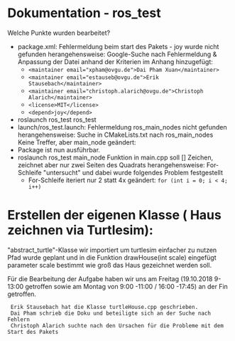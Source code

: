 # Dokumentation - ros_test
  Welche Punkte wurden bearbeitet?
* package.xml:
      Fehlermeldung beim start des Pakets - joy wurde nicht gefunden
      herangehensweise:
        Google-Suche nach Fehlermeldung & Anpassung der Datei anhand der Kriterien im Anhang
        hinzugefügt:
  * ```<maintainer email="xpham@ovgu.de">Dai Pham Xuan</maintainer>```
  * ```<maintainer email="estauseb@ovgu.de">Erik Stausebach</maintainer>```
  * ```<maintainer email="christoph.alarich@ovgu.de">Christoph Alarich</maintainer>```
  * ```<license>MIT</license>```
  * ```<depend>joy</depend>```
* roslaunch ros_test ros_test
* launch/ros_test.launch:
      Fehlermeldung ros_main_nodes nicht gefunden
      herangehensweise:
        Suche in CMakeLists.txt nach ros_main_nodes
        Keine Treffer, aber main_node 
      geändert:
         <node pkg="ros_test" type="main_node" name="turtle_controll" output="screen" >
* Package ist nun ausführbar.
* roslaunch ros_test main_node
    Funktion in main.cpp soll [] Zeichen, zeichnet aber nur zwei Seiten des Quadrats
    herangehensweise:
      For-Schleife "untersucht" und dabei wurde folgendes Problem festgestellt
  * For-Schleife iteriert nur 2 statt 4x
    geändert:
      ```for (int i = 0; i < 4; i++)```
# Erstellen der eigenen Klasse ( Haus zeichnen via Turtlesim):
  "abstract_turtle"-Klasse wir importiert um turtlesim einfacher zu nutzen
  Pfad wurde geplant und in die Funktion drawHouse(int scale) eingefügt
  parameter scale bestimmt wie groß das Haus gezeichnet werden soll.
   
   
   
   
   
   

Für die Bearbeitung der Aufgabe haben wir uns am Freitag (19.10.2018 9-13:00 getroffen sowie am Montag von 9:00 -11:00 / 16:00 -17:45) an der Fin getroffen.

     Erik Stausebach hat die Klasse turtleHouse.cpp geschrieben.
     Dai Pham schrieb die Doku und beteiligte sich an der Suche nach Fehlern
     Christoph Alarich suchte nach den Ursachen für die Probleme mit dem Start des Pakets

